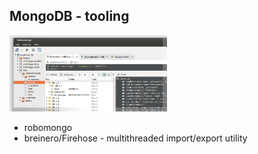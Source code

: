 ##  MongoDB - tooling


<img src="images/robomong-linux.png" height="50%" width="50%"/>

* robomongo
* breinero/Firehose - multithreaded import/export utility
